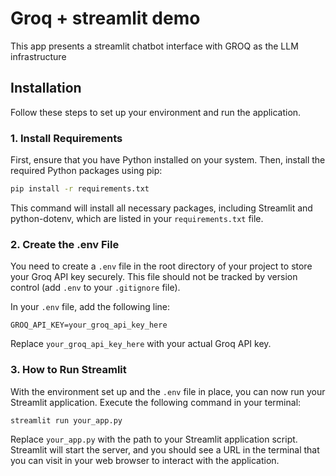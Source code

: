 # Groq + streamlit demo

This app presents a streamlit chatbot interface with GROQ as the LLM infrastructure

## Installation

Follow these steps to set up your environment and run the application.

### 1. Install Requirements

First, ensure that you have Python installed on your system. Then, install the required Python packages using pip:

```bash
pip install -r requirements.txt
```

This command will install all necessary packages, including Streamlit and python-dotenv, which are listed in your `requirements.txt` file.

### 2. Create the .env File

You need to create a `.env` file in the root directory of your project to store your Groq API key securely. This file should not be tracked by version control (add `.env` to your `.gitignore` file).

In your `.env` file, add the following line:

```
GROQ_API_KEY=your_groq_api_key_here
```

Replace `your_groq_api_key_here` with your actual Groq API key.

### 3. How to Run Streamlit

With the environment set up and the `.env` file in place, you can now run your Streamlit application. Execute the following command in your terminal:

```bash
streamlit run your_app.py
```

Replace `your_app.py` with the path to your Streamlit application script. Streamlit will start the server, and you should see a URL in the terminal that you can visit in your web browser to interact with the application.
